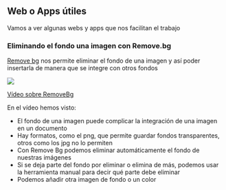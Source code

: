 ## Web o Apps útiles

Vamos a ver algunas webs y apps que nos facilitan el trabajo

### Eliminando el fondo una imagen con Remove.bg

[Remove bg](https://www.remove.bg) nos permite eliminar el fondo de una imagen y así poder insertarla de manera que se integre con otros fondos

[![](https://raw.githubusercontent.com/javacasm/Iniciacion-Herramientas-Digitales-Aula/main/images/portada-1.9.removebg.png)](https://drive.google.com/file/d/1erHifxpMcEHlr6q8kmSIF5Pt7gZ5XTyL/view?usp=drive_link)

[Vídeo sobre RemoveBg](https://drive.google.com/file/d/1erHifxpMcEHlr6q8kmSIF5Pt7gZ5XTyL/view?usp=drive_link)

En el vídeo hemos visto:

* El fondo de una imagen puede complicar la integración de una imagen en un documento
* Hay formatos, como el png, que permite guardar fondos transparentes, otros como los jpg no lo permiten
* Con Remove Bg podemos eliminar automáticamente el fondo de nuestras imágenes
* Si se deja parte del fondo por eliminar o elimina de más, podemos usar la herramienta manual para decir qué parte debe eliminar
* Podemos añadir otra imagen de fondo o un color
